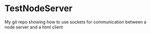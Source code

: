 TestNodeServer
==============

My git repo showing how to use sockets for communication between a node server and a html client
